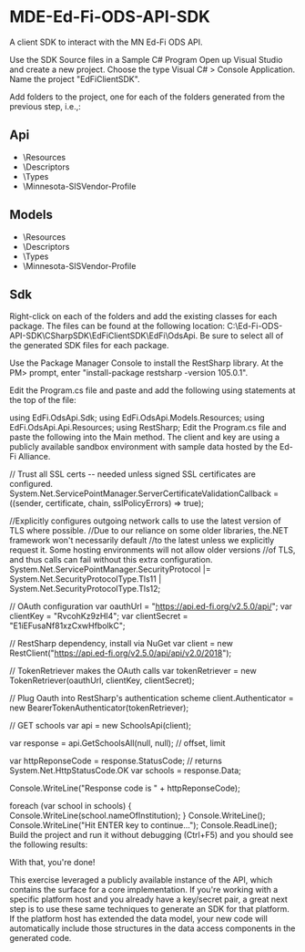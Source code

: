 # MDE-Ed-Fi-ODS-API-SDK
A client SDK to interact with the MN Ed-Fi ODS API.

Use the SDK Source files in a Sample C# Program
Open up Visual Studio and create a new project. Choose the type Visual C# > Console Application. Name the project "EdFiClientSDK".


Add folders to the project, one for each of the folders generated from the previous step, i.e.,:

## Api
* \Resources
* \Descriptors
* \Types
* \Minnesota-SISVendor-Profile

## Models
* \Resources
* \Descriptors
* \Types
* \Minnesota-SISVendor-Profile

## Sdk



Right-click on each of the folders and add the existing classes for each package. The files can be found at the following location: C:\Ed-Fi-ODS-API-SDK\CSharpSDK\EdFiClientSDK\EdFi\OdsApi. Be sure to select all of the generated SDK files for each package.

Use the Package Manager Console to install the RestSharp library. At the PM> prompt, enter "install-package restsharp -version 105.0.1".


Edit the Program.cs file and paste and add the following using statements at the top of the file: 

using EdFi.OdsApi.Sdk;
using EdFi.OdsApi.Models.Resources;
using EdFi.OdsApi.Api.Resources;
using RestSharp;
Edit the Program.cs file and paste the following into the Main method. The client and key are using a publicly available sandbox environment with sample data hosted by the Ed-Fi Alliance.

// Trust all SSL certs -- needed unless signed SSL certificates are configured.
System.Net.ServicePointManager.ServerCertificateValidationCallback =
    ((sender, certificate, chain, sslPolicyErrors) => true);
 
//Explicitly configures outgoing network calls to use the latest version of TLS where possible.
//Due to our reliance on some older libraries, the.NET framework won't necessarily default
//to the latest unless we explicitly request it. Some hosting environments will not allow older versions
//of TLS, and thus calls can fail without this extra configuration.
System.Net.ServicePointManager.SecurityProtocol |= System.Net.SecurityProtocolType.Tls11 | System.Net.SecurityProtocolType.Tls12;
 
// OAuth configuration
var oauthUrl = "https://api.ed-fi.org/v2.5.0/api/";
var clientKey = "RvcohKz9zHI4";
var clientSecret = "E1iEFusaNf81xzCxwHfbolkC";
 
// RestSharp dependency, install via NuGet
var client = new RestClient("https://api.ed-fi.org/v2.5.0/api/api/v2.0/2018");
             
// TokenRetriever makes the OAuth calls
var tokenRetriever = new TokenRetriever(oauthUrl, clientKey, clientSecret);
 
// Plug Oauth into RestSharp's authentication scheme
client.Authenticator = new BearerTokenAuthenticator(tokenRetriever);
 
// GET schools
var api = new SchoolsApi(client);
 
var response = api.GetSchoolsAll(null, null); // offset, limit
 
var httpReponseCode = response.StatusCode; // returns System.Net.HttpStatusCode.OK
var schools = response.Data;
 
Console.WriteLine("Response code is " + httpReponseCode);
  
foreach (var school in schools)
{
    Console.WriteLine(school.nameOfInstitution);
}
Console.WriteLine();
Console.WriteLine("Hit ENTER key to continue...");
Console.ReadLine();
Build the project and run it without debugging (Ctrl+F5) and you should see the following results:

With that, you're done!

This exercise leveraged a publicly available instance of the API, which contains the surface for a core implementation. If you're working with a specific platform host and you already have a key/secret pair, a great next step is to use these same techniques to generate an SDK for that platform. If the platform host has extended the data model, your new code will automatically include those structures in the data access components in the generated code.
